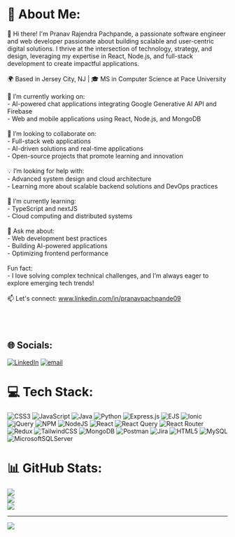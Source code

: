 # 💫 About Me:
👋 Hi there! I'm Pranav Rajendra Pachpande, a passionate software engineer and web developer passionate about building scalable and user-centric digital solutions. I thrive at the intersection of technology, strategy, and design, leveraging my expertise in React, Node.js, and full-stack development to create impactful applications.  <br><br>🌍 Based in Jersey City, NJ | 🎓 MS in Computer Science at Pace University  <br><br>🔭 I’m currently working on:  <br>- AI-powered chat applications integrating Google Generative AI API and Firebase  <br>- Web and mobile applications using React, Node.js, and MongoDB  <br><br>🤝 I’m looking to collaborate on:  <br>- Full-stack web applications  <br>- AI-driven solutions and real-time applications  <br>- Open-source projects that promote learning and innovation  <br><br>💡 I’m looking for help with:  <br>- Advanced system design and cloud architecture  <br>- Learning more about scalable backend solutions and DevOps practices  <br><br>🌱 I’m currently learning:  <br>- TypeScript and nextJS   <br>- Cloud computing and distributed systems  <br><br>💬 Ask me about:  <br>- Web development best practices  <br>- Building AI-powered applications  <br>- Optimizing frontend performance  <br><br> Fun fact:  <br>- I love solving complex technical challenges, and I’m always eager to explore emerging tech trends!  <br><br>📫 Let's connect: www.linkedin.com/in/pranavpachpande09<br><br><br><br>


## 🌐 Socials:
[![LinkedIn](https://img.shields.io/badge/LinkedIn-%230077B5.svg?logo=linkedin&logoColor=white)](https://linkedin.com/in/pranavRP) [![email](https://img.shields.io/badge/Email-D14836?logo=gmail&logoColor=white)](mailto:pranav.pachpande09@gmail.com) 

# 💻 Tech Stack:
![CSS3](https://img.shields.io/badge/css3-%231572B6.svg?style=for-the-badge&logo=css3&logoColor=white) ![JavaScript](https://img.shields.io/badge/javascript-%23323330.svg?style=for-the-badge&logo=javascript&logoColor=%23F7DF1E) ![Java](https://img.shields.io/badge/java-%23ED8B00.svg?style=for-the-badge&logo=openjdk&logoColor=white) ![Python](https://img.shields.io/badge/python-3670A0?style=for-the-badge&logo=python&logoColor=ffdd54) ![Express.js](https://img.shields.io/badge/express.js-%23404d59.svg?style=for-the-badge&logo=express&logoColor=%2361DAFB) ![EJS](https://img.shields.io/badge/ejs-%23B4CA65.svg?style=for-the-badge&logo=ejs&logoColor=black) ![Ionic](https://img.shields.io/badge/Ionic-%233880FF.svg?style=for-the-badge&logo=Ionic&logoColor=white) ![jQuery](https://img.shields.io/badge/jquery-%230769AD.svg?style=for-the-badge&logo=jquery&logoColor=white) ![NPM](https://img.shields.io/badge/NPM-%23CB3837.svg?style=for-the-badge&logo=npm&logoColor=white) ![NodeJS](https://img.shields.io/badge/node.js-6DA55F?style=for-the-badge&logo=node.js&logoColor=white) ![React](https://img.shields.io/badge/react-%2320232a.svg?style=for-the-badge&logo=react&logoColor=%2361DAFB) ![React Query](https://img.shields.io/badge/-React%20Query-FF4154?style=for-the-badge&logo=react%20query&logoColor=white) ![React Router](https://img.shields.io/badge/React_Router-CA4245?style=for-the-badge&logo=react-router&logoColor=white) ![Redux](https://img.shields.io/badge/redux-%23593d88.svg?style=for-the-badge&logo=redux&logoColor=white) ![TailwindCSS](https://img.shields.io/badge/tailwindcss-%2338B2AC.svg?style=for-the-badge&logo=tailwind-css&logoColor=white) ![MongoDB](https://img.shields.io/badge/MongoDB-%234ea94b.svg?style=for-the-badge&logo=mongodb&logoColor=white) ![Postman](https://img.shields.io/badge/Postman-FF6C37?style=for-the-badge&logo=postman&logoColor=white) ![Jira](https://img.shields.io/badge/jira-%230A0FFF.svg?style=for-the-badge&logo=jira&logoColor=white) ![HTML5](https://img.shields.io/badge/html5-%23E34F26.svg?style=for-the-badge&logo=html5&logoColor=white) ![MySQL](https://img.shields.io/badge/mysql-4479A1.svg?style=for-the-badge&logo=mysql&logoColor=white) ![MicrosoftSQLServer](https://img.shields.io/badge/Microsoft%20SQL%20Server-CC2927?style=for-the-badge&logo=microsoft%20sql%20server&logoColor=white)
# 📊 GitHub Stats:
![](https://github-readme-stats.vercel.app/api?username=pranavRP&theme=dark&hide_border=false&include_all_commits=true&count_private=true)<br/>
![](https://nirzak-streak-stats.vercel.app/?user=pranavRP&theme=dark&hide_border=false)<br/>
![](https://github-readme-stats.vercel.app/api/top-langs/?username=pranavRP&theme=dark&hide_border=false&include_all_commits=true&count_private=true&layout=compact)

---
[![](https://visitcount.itsvg.in/api?id=pranavRP&icon=0&color=0)](https://visitcount.itsvg.in)

<!-- Proudly created with GPRM ( https://gprm.itsvg.in ) -->
